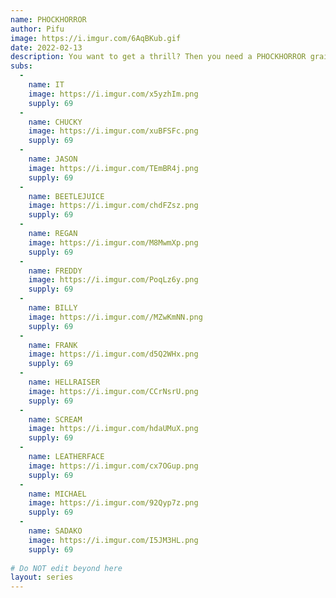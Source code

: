 ```yaml
---
name: PHOCKHORROR
author: Pifu
image: https://i.imgur.com/6AqBKub.gif
date: 2022-02-13
description: You want to get a thrill? Then you need a PHOCKHORROR grail card coming with 30 iconic horror characters and future surprises.
subs: 
  -
    name: IT
    image: https://i.imgur.com/x5yzhIm.png
    supply: 69
  -
    name: CHUCKY
    image: https://i.imgur.com/xuBFSFc.png
    supply: 69
  -
    name: JASON
    image: https://i.imgur.com/TEmBR4j.png
    supply: 69
  -
    name: BEETLEJUICE
    image: https://i.imgur.com/chdFZsz.png
    supply: 69
  -
    name: REGAN
    image: https://i.imgur.com/M8MwmXp.png
    supply: 69
  -
    name: FREDDY
    image: https://i.imgur.com/PoqLz6y.png
    supply: 69
  -
    name: BILLY
    image: https://i.imgur.com//MZwKmNN.png
    supply: 69
  -
    name: FRANK
    image: https://i.imgur.com/d5Q2WHx.png
    supply: 69
  -
    name: HELLRAISER
    image: https://i.imgur.com/CCrNsrU.png
    supply: 69
  -
    name: SCREAM
    image: https://i.imgur.com/hdaUMuX.png
    supply: 69  
  -
    name: LEATHERFACE
    image: https://i.imgur.com/cx7OGup.png
    supply: 69
  -
    name: MICHAEL
    image: https://i.imgur.com/92Qyp7z.png
    supply: 69 
  -
    name: SADAKO
    image: https://i.imgur.com/I5JM3HL.png
    supply: 69
    
# Do NOT edit beyond here
layout: series
---
```

